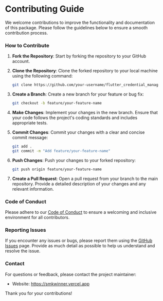 # Contributing Guide

We welcome contributions to improve the functionality and documentation of this package. Please follow the guidelines below to ensure a smooth contribution process.

### How to Contribute

1. **Fork the Repository**: Start by forking the repository to your GitHub account.

2. **Clone the Repository**: Clone the forked repository to your local machine using the following command:
    ```bash
    git clone https://github.com/your-username/flutter_credential_manager_compose
    ```

3. **Create a Branch**: Create a new branch for your feature or bug fix:
    ```bash
    git checkout -b feature/your-feature-name
    ```

4. **Make Changes**: Implement your changes in the new branch. Ensure that your code follows the project's coding standards and includes appropriate tests.

5. **Commit Changes**: Commit your changes with a clear and concise commit message:
    ```bash
    git add .
    git commit -m "Add feature/your-feature-name"
    ```

6. **Push Changes**: Push your changes to your forked repository:
    ```bash
    git push origin feature/your-feature-name
    ```

7. **Create a Pull Request**: Open a pull request from your branch to the main repository. Provide a detailed description of your changes and any relevant information.

### Code of Conduct

Please adhere to our [Code of Conduct](CODE_OF_CONDUCT.md) to ensure a welcoming and inclusive environment for all contributors.

### Reporting Issues

If you encounter any issues or bugs, please report them using the [GitHub Issues](https://github.com/Djsmk123/flutter_credential_manager_compose/issues) page. Provide as much detail as possible to help us understand and resolve the issue.

### Contact

For questions or feedback, please contact the project maintainer:
- Website: https://smkwinner.vercel.app

Thank you for your contributions!
